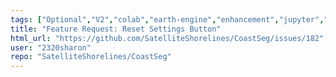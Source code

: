 ```yaml
---
tags: ["Optional","V2","colab","earth-engine","enhancement","jupyter","landsat","python"]
title: "Feature Request: Reset Settings Button"
html_url: "https://github.com/SatelliteShorelines/CoastSeg/issues/182"
user: "2320sharon"
repo: "SatelliteShorelines/CoastSeg"
---
```



